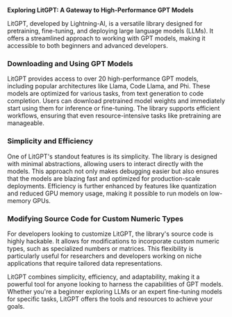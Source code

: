 **Exploring LitGPT: A Gateway to High-Performance GPT Models**

LitGPT, developed by Lightning-AI, is a versatile library designed for pretraining, fine-tuning, and deploying large language models (LLMs). It offers a streamlined approach to working with GPT models, making it accessible to both beginners and advanced developers.

### **Downloading and Using GPT Models**
LitGPT provides access to over 20 high-performance GPT models, including popular architectures like Llama, Code Llama, and Phi. These models are optimized for various tasks, from text generation to code completion. Users can download pretrained model weights and immediately start using them for inference or fine-tuning. The library supports efficient workflows, ensuring that even resource-intensive tasks like pretraining are manageable.

### **Simplicity and Efficiency**
One of LitGPT's standout features is its simplicity. The library is designed with minimal abstractions, allowing users to interact directly with the models. This approach not only makes debugging easier but also ensures that the models are blazing fast and optimized for production-scale deployments. Efficiency is further enhanced by features like quantization and reduced GPU memory usage, making it possible to run models on low-memory GPUs.

### **Modifying Source Code for Custom Numeric Types**
For developers looking to customize LitGPT, the library's source code is highly hackable. It allows for modifications to incorporate custom numeric types, such as specialized numbers or matrices. This flexibility is particularly useful for researchers and developers working on niche applications that require tailored data representations.

LitGPT combines simplicity, efficiency, and adaptability, making it a powerful tool for anyone looking to harness the capabilities of GPT models. Whether you're a beginner exploring LLMs or an expert fine-tuning models for specific tasks, LitGPT offers the tools and resources to achieve your goals.
